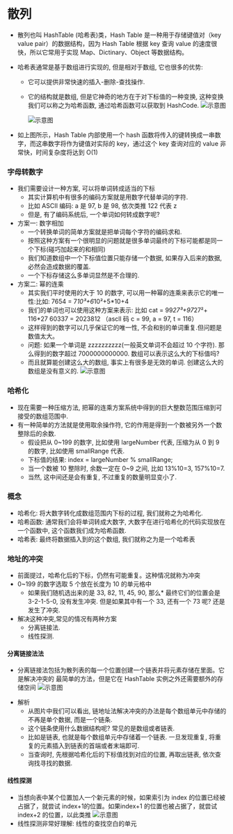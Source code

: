 # 散列

- 散列也叫 HashTable (哈希表)类，Hash Table 是一种用于存储键值对（key value pair）的数据结构，因为 Hash Table 根据 key 查询 value 的速度很快，所以它常用于实现 Map、Dictinary、Object 等数据结构。
- 哈希表通常是基于数组进行实现的, 但是相对于数组, 它也很多的优势:
  - 它可以提供非常快速的插入-删除-查找操作.
  - 它的结构就是数组, 但是它神奇的地方在于对下标值的一种变换, 这种变换我们可以称之为哈希函数, 通过哈希函数可以获取到 HashCode.
    ![示意图](https://github.com/baozaomiaomiao/JavaScript-data-structure/blob/master/imgs/%E5%93%88%E5%B8%8C%E8%A1%A8.png)

    ![示意图](https://github.com/baozaomiaomiao/JavaScript-data-structure/blob/master/imgs/%E5%93%88%E5%B8%8C%E8%A1%A82.png)

- 如上图所示，Hash Table 内部使用一个 hash 函数将传入的键转换成一串数字，而这串数字将作为键值对实际的 key，通过这个 key 查询对应的 value 非常快，时间复杂度将达到 O(1)

### 字母转数字

- 我们需要设计一种方案, 可以将单词转成适当的下标
  - 其实计算机中有很多的编码方案就是用数字代替单词的字符.
  - 比如 ASCII 编码: a 是 97, b 是 98, 依次类推 122 代表 z
  - 但是, 有了编码系统后, 一个单词如何转成数字呢?
- 方案一: 数字相加
  - 一个转换单词的简单方案就是把单词每个字符的编码求和.
  - 按照这种方案有一个很明显的问题就是很多单词最终的下标可能都是同一个下标(碰巧加起来的和相同)
  - 我们知道数组中一个下标值位置只能存储一个数据, 如果存入后来的数据, 必然会造成数据的覆盖.
  - 一个下标存储这么多单词显然是不合理的.
- 方案二: 幂的连乘
  - 其实我们平时使用的大于 10 的数字, 可以用一种幂的连乘来表示它的唯一性:比如: 7654 = 7*10³+6*10²+5*10+4
  - 我们的单词也可以使用这种方案来表示: 比如 cat = 99*27³+97*27²+ 116*27 60337 = 2023812 （ascll 码 c = 99, a = 97, t = 116）
  - 这样得到的数字可以几乎保证它的唯一性, 不会和别的单词重复.但问题是数值太大。
  - 问题: 如果一个单词是 zzzzzzzzzz(一般英文单词不会超过 10 个字符). 那么得到的数字超过 7000000000000. 数组可以表示这么大的下标值吗?
  - 而且就算能创建这么大的数组, 事实上有很多是无效的单词. 创建这么大的数组是没有意义的.
    ![示意图](https://github.com/baozaomiaomiao/JavaScript-data-structure/blob/master/imgs/%E5%93%88%E5%B8%8C%E8%A1%A8-%E5%8D%95%E8%AF%8D.png?1565794791903)

### 哈希化

- 现在需要一种压缩方法, 把幂的连乘方案系统中得到的巨大整数范围压缩到可接受的数组范围中.
- 有一种简单的方法就是使用取余操作符, 它的作用是得到一个数被另外一个数整除后的余数.
  - 假设把从 0~199 的数字, 比如使用 largeNumber 代表, 压缩为从 0 到 9 的数字, 比如使用 smallRange 代表.
  - 下标值的结果: index = largeNumber % smallRange;
  - 当一个数被 10 整除时, 余数一定在 0~9 之间, 比如 13%10=3, 157%10=7.
  - 当然, 这中间还是会有重复, 不过重复的数量明显变小了.

### 概念

- 哈希化: 将大数字转化成数组范围内下标的过程, 我们就称之为哈希化.
- 哈希函数: 通常我们会将单词转成大数字, 大数字在进行哈希化的代码实现放在一个函数中, 这个函数我们成为哈希函数.
- 哈希表: 最终将数据插入到的这个数组, 我们就称之为是一个哈希表

### 地址的冲突

- 前面提过，哈希化后的下标，仍然有可能重复。这种情况就称为冲突
- 0~199 的数字选取 5 个放在长度为 10 的单元格中
  - 如果我们随机选出来的是 33, 82, 11, 45, 90, 那么\* 最终它们的位置会是 3-2-1-5-0, 没有发生冲突.
    但是如果其中有一个 33, 还有一个 73 呢? 还是发生了冲突.
- 解决这种冲突,常见的情况有两种方案
  - 分离链接法.
  - 线性探测.

#### 分离链接法法
* 分离链接法包括为散列表的每一个位置创建一个链表并将元素存储在里面。它是解决冲突的 最简单的方法，但是它在 HashTable 实例之外还需要额外的存储空间
![示意图](https://github.com/baozaomiaomiao/JavaScript-data-structure/blob/master/imgs/%E5%93%88%E5%B8%8C%E8%A1%A8-%E9%93%BE%E5%9C%B0%E5%9D%80.png?1565794848998)

- 解析
  - 从图片中我们可以看出, 链地址法解决冲突的办法是每个数组单元中存储的不再是单个数据, 而是一个链条.
  - 这个链条使用什么数据结构呢? 常见的是数组或者链表.
  - 比如是链表, 也就是每个数组单元中存储着一个链表. 一旦发现重复, 将重复的元素插入到链表的首端或者末端即可.
  - 当查询时, 先根据哈希化后的下标值找到对应的位置, 再取出链表, 依次查询找寻找的数据.
#### 线性探测
* 当想向表中某个位置加人一个新元素的时候，如果索引为 index 的位置已经被占据了，就尝试 index+1的位置。如果index+1 的位置也被占据了，就尝试 index+2 的位置，以此类推
![示意图](https://github.com/baozaomiaomiao/JavaScript-data-structure/blob/master/imgs/%E5%93%88%E5%B8%8C%E8%A1%A8-%E7%BA%BF%E6%80%A7%E6%8E%A2%E6%B5%8B.png?1565794873131)
* 线性探测非常好理解: 线性的查找空白的单元